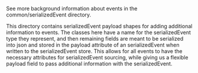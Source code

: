 See more background information about events in the common/serializedEvent directory.

This directory contains serializedEvent payload shapes for adding additional information to events. The classes here have a name for
the serializedEvent type they represent, and then remaining fields are meant to be serialized into json and stored in the payload
attribute of an serializedEvent when written to the serializedEvent store. This allows for all events to have the necessary attributes for 
serializedEvent sourcing, while giving us a flexible payload field to pass additional information with the serializedEvent.
